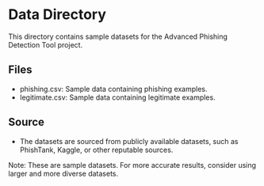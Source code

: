 # Data Directory

This directory contains sample datasets for the Advanced Phishing Detection Tool project.

## Files
- phishing.csv: Sample data containing phishing examples.
- legitimate.csv: Sample data containing legitimate examples.

## Source
- The datasets are sourced from publicly available datasets, such as PhishTank, Kaggle, or other reputable sources.

Note: These are sample datasets. For more accurate results, consider using larger and more diverse datasets.
